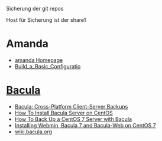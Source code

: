 Sicherung der git repos 

Host für Sicherung ist der share1 

Amanda
=======
* [amanda Homepage](http://www.amanda.org/)
* [Build_a_Basic_Configuratio](http://wiki.zmanda.com/index.php/GSWA/Build_a_Basic_Configuration)


[Bacula](../bacula)
======

* [ Bacula: Cross-Platform Client-Server Backups](http://www.onlamp.com/pub/a/onlamp/2004/01/09/bacula.html)
* [How To Install Bacula Server on CentOS](https://www.digitalocean.com/community/tutorials/how-to-install-bacula-server-on-centos-7)
* [How To Back Up a CentOS 7 Server with Bacula](https://www.digitalocean.com/community/tutorials/how-to-back-up-a-centos-7-server-with-bacula)
* [Installing Webmin, Bacula 7 and Bacula-Web on CentOS 7](http://www.chriscouture.com/installing-bacula-webmin-bacula-webon-centos-7/)
* [wiki.bacula.org](http://wiki.bacula.org/doku.php)
